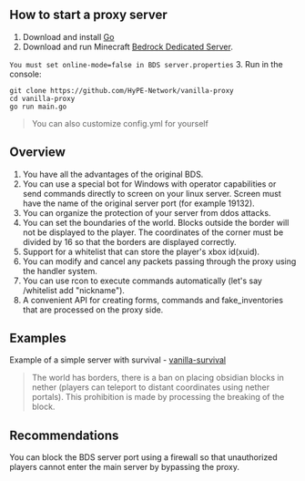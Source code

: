 ## How to start a proxy server
1. Download and install [Go](https://go.dev/dl/)
2. Download and run Minecraft [Bedrock Dedicated Server](https://www.minecraft.net/en-us/download/server/bedrock).

```You must set online-mode=false in BDS server.properties```
3. Run in the console:
```
git clone https://github.com/HyPE-Network/vanilla-proxy
cd vanilla-proxy
go run main.go
```

>You can also customize config.yml for yourself

## Overview
1. You have all the advantages of the original BDS.
2. You can use a special bot for Windows with operator capabilities or send commands directly to screen on your linux server. Screen must have the name of the original server port (for example 19132).
3. You can organize the protection of your server from ddos attacks.
4. You can set the boundaries of the world. Blocks outside the border will not be displayed to the player. The coordinates of the corner must be divided by 16 so that the borders are displayed correctly.
5. Support for a whitelist that can store the player's xbox id(xuid).
6. You can modify and cancel any packets passing through the proxy using the handler system.
7. You can use rcon to execute commands automatically (let's say /whitelist add "nickname").
8. A convenient API for creating forms, commands and fake_inventories that are processed on the proxy side.

## Examples
Example of a simple server with survival - [vanilla-survival](https://github.com/HyPE-Network/vanilla-survival)
> The world has borders, there is a ban on placing obsidian blocks in nether (players can teleport to distant coordinates using nether portals).
> This prohibition is made by processing the breaking of the block.

## Recommendations
You can block the BDS server port using a firewall so that unauthorized players cannot enter the main server by bypassing the proxy.